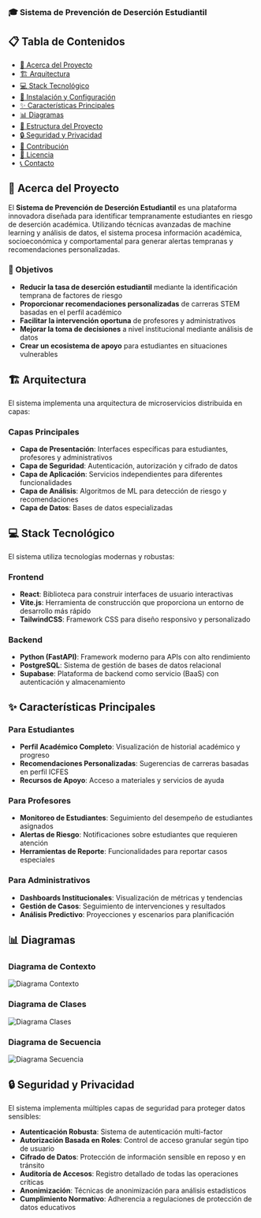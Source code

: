 ### 🎓 Sistema de Prevención de Deserción Estudiantil

## 📋 Tabla de Contenidos

- [🚀 Acerca del Proyecto](#-acerca-del-proyecto)
- [🏗️ Arquitectura](#-arquitectura)
- [💻 Stack Tecnológico](#-stack-tecnológico)
- [🔧 Instalación y Configuración](#-instalación-y-configuración)
- [✨ Características Principales](#-características-principales)
- [📊 Diagramas](#-diagramas)
- [📁 Estructura del Proyecto](#-estructura-del-proyecto)
- [🔒 Seguridad y Privacidad](#-seguridad-y-privacidad)
- [🤝 Contribución](#-contribución)
- [📄 Licencia](#-licencia)
- [📞 Contacto](#-contacto)


## 🚀 Acerca del Proyecto

El **Sistema de Prevención de Deserción Estudiantil** es una plataforma innovadora diseñada para identificar tempranamente estudiantes en riesgo de deserción académica. Utilizando técnicas avanzadas de machine learning y análisis de datos, el sistema procesa información académica, socioeconómica y comportamental para generar alertas tempranas y recomendaciones personalizadas.

### 🎯 Objetivos

- **Reducir la tasa de deserción estudiantil** mediante la identificación temprana de factores de riesgo
- **Proporcionar recomendaciones personalizadas** de carreras STEM basadas en el perfil académico
- **Facilitar la intervención oportuna** de profesores y administrativos
- **Mejorar la toma de decisiones** a nivel institucional mediante análisis de datos
- **Crear un ecosistema de apoyo** para estudiantes en situaciones vulnerables


## 🏗️ Arquitectura

El sistema implementa una arquitectura de microservicios distribuida en capas:

### Capas Principales

- **Capa de Presentación**: Interfaces específicas para estudiantes, profesores y administrativos
- **Capa de Seguridad**: Autenticación, autorización y cifrado de datos
- **Capa de Aplicación**: Servicios independientes para diferentes funcionalidades
- **Capa de Análisis**: Algoritmos de ML para detección de riesgo y recomendaciones
- **Capa de Datos**: Bases de datos especializadas


## 💻 Stack Tecnológico

El sistema utiliza tecnologías modernas y robustas:

### Frontend

- **React**: Biblioteca para construir interfaces de usuario interactivas
- **Vite.js**: Herramienta de construcción que proporciona un entorno de desarrollo más rápido
- **TailwindCSS**: Framework CSS para diseño responsivo y personalizado


### Backend

- **Python (FastAPI)**: Framework moderno para APIs con alto rendimiento
- **PostgreSQL**: Sistema de gestión de bases de datos relacional
- **Supabase**: Plataforma de backend como servicio (BaaS) con autenticación y almacenamiento

## ✨ Características Principales

### Para Estudiantes

- **Perfil Académico Completo**: Visualización de historial académico y progreso
- **Recomendaciones Personalizadas**: Sugerencias de carreras basadas en perfil ICFES
- **Recursos de Apoyo**: Acceso a materiales y servicios de ayuda


### Para Profesores

- **Monitoreo de Estudiantes**: Seguimiento del desempeño de estudiantes asignados
- **Alertas de Riesgo**: Notificaciones sobre estudiantes que requieren atención
- **Herramientas de Reporte**: Funcionalidades para reportar casos especiales


### Para Administrativos

- **Dashboards Institucionales**: Visualización de métricas y tendencias
- **Gestión de Casos**: Seguimiento de intervenciones y resultados
- **Análisis Predictivo**: Proyecciones y escenarios para planificación


## 📊 Diagramas

### Diagrama de Contexto

![Diagrama Contexto](https://github.com/user-attachments/assets/02741530-1059-4d14-baa8-bc27f2e8ea1e)




### Diagrama de Clases

![Diagrama Clases](https://github.com/user-attachments/assets/c5ab61d0-b68f-4682-95d4-5c9eeb244fcc)


### Diagrama de Secuencia


![Diagrama Secuencia](https://github.com/user-attachments/assets/6ef8dbcc-d9f2-4961-8215-dcc12a97e35f)



## 🔒 Seguridad y Privacidad

El sistema implementa múltiples capas de seguridad para proteger datos sensibles:

- **Autenticación Robusta**: Sistema de autenticación multi-factor
- **Autorización Basada en Roles**: Control de acceso granular según tipo de usuario
- **Cifrado de Datos**: Protección de información sensible en reposo y en tránsito
- **Auditoría de Accesos**: Registro detallado de todas las operaciones críticas
- **Anonimización**: Técnicas de anonimización para análisis estadísticos
- **Cumplimiento Normativo**: Adherencia a regulaciones de protección de datos educativos

